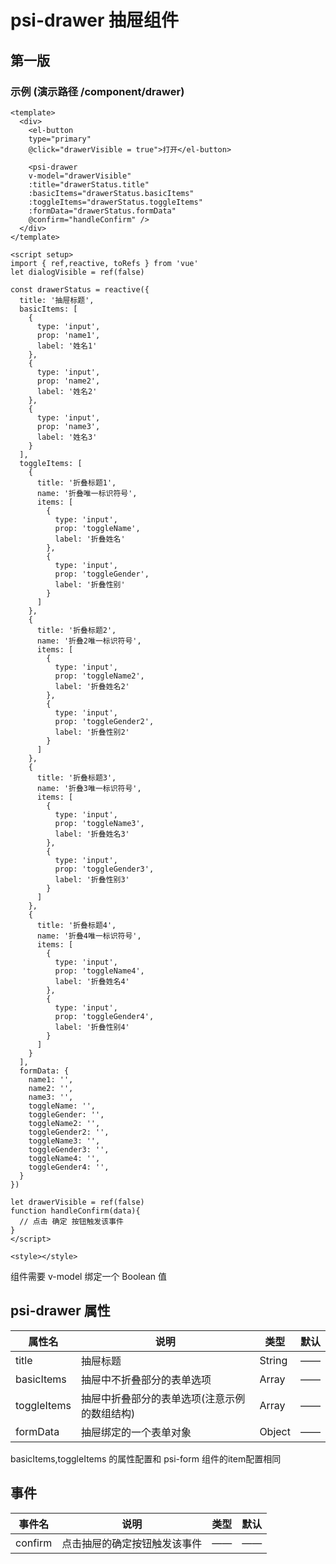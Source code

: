 # psi-drawer 抽屉组件

## 第一版

### 示例 (演示路径 /component/drawer)

```vue
<template>
  <div>
    <el-button 
    type="primary" 
    @click="drawerVisible = true">打开</el-button>
    
    <psi-drawer 
    v-model="drawerVisible" 
    :title="drawerStatus.title" 
    :basicItems="drawerStatus.basicItems"
    :toggleItems="drawerStatus.toggleItems" 
    :formData="drawerStatus.formData" 
    @confirm="handleConfirm" />
  </div>
</template>

<script setup>
import { ref,reactive, toRefs } from 'vue'
let dialogVisible = ref(false)

const drawerStatus = reactive({
  title: '抽屉标题',
  basicItems: [
    {
      type: 'input',
      prop: 'name1',
      label: '姓名1'
    },
    {
      type: 'input',
      prop: 'name2',
      label: '姓名2'
    },
    {
      type: 'input',
      prop: 'name3',
      label: '姓名3'
    }
  ],
  toggleItems: [
    {
      title: '折叠标题1',
      name: '折叠唯一标识符号',
      items: [
        {
          type: 'input',
          prop: 'toggleName',
          label: '折叠姓名'
        },
        {
          type: 'input',
          prop: 'toggleGender',
          label: '折叠性别'
        }
      ]
    },
    {
      title: '折叠标题2',
      name: '折叠2唯一标识符号',
      items: [
        {
          type: 'input',
          prop: 'toggleName2',
          label: '折叠姓名2'
        },
        {
          type: 'input',
          prop: 'toggleGender2',
          label: '折叠性别2'
        }
      ]
    },
    {
      title: '折叠标题3',
      name: '折叠3唯一标识符号',
      items: [
        {
          type: 'input',
          prop: 'toggleName3',
          label: '折叠姓名3'
        },
        {
          type: 'input',
          prop: 'toggleGender3',
          label: '折叠性别3'
        }
      ]
    },
    {
      title: '折叠标题4',
      name: '折叠4唯一标识符号',
      items: [
        {
          type: 'input',
          prop: 'toggleName4',
          label: '折叠姓名4'
        },
        {
          type: 'input',
          prop: 'toggleGender4',
          label: '折叠性别4'
        }
      ]
    }
  ],
  formData: {
    name1: '',
    name2: '',
    name3: '',
    toggleName: '',
    toggleGender: '',
    toggleName2: '',
    toggleGender2: '',
    toggleName3: '',
    toggleGender3: '',
    toggleName4: '',
    toggleGender4: '',
  }
})

let drawerVisible = ref(false)
function handleConfirm(data){
  // 点击 确定 按钮触发该事件
}
</script>

<style></style>
```

组件需要 v-model 绑定一个 Boolean 值
## psi-drawer 属性

| 属性名       | 说明                                                   | 类型                              | 默认 |
| ---------- | ------------------------------------------------------------- | --------------------------------- | ------- |
| title     | 抽屉标题| String                        | ——       |
| basicItems     | 抽屉中不折叠部分的表单选项| Array                        | ——       |
| toggleItems     | 抽屉中折叠部分的表单选项(注意示例的数组结构)| Array                        | ——       |
| formData     | 抽屉绑定的一个表单对象| Object                        | ——       |

basicItems,toggleItems 的属性配置和 psi-form 组件的item配置相同

## 事件

| 事件名       | 说明                                                   | 类型                              | 默认 |
| ---------- | ------------------------------------------------------------- | --------------------------------- | ------- |
| confirm     |  点击抽屉的确定按钮触发该事件          |——       |——
